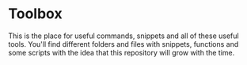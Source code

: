 # Toolbox
This is the place for useful commands, snippets and all of these useful tools. You'll find different folders and files with snippets, functions and some scripts with the idea that this repository will grow with the time.
